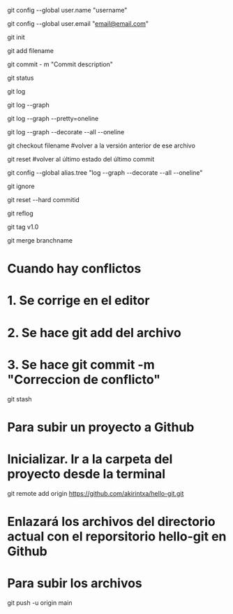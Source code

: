 git config --global user.name "username"

git config --global user.email "email@email.com"

git init

git add filename

git commit - m "Commit description"

git status

git log

git log --graph

git log --graph --pretty=oneline

git log --graph --decorate --all --oneline

git checkout filename #volver a la versión anterior de ese archivo

git reset #volver al último estado del último commit

git config --global alias.tree "log --graph --decorate --all --oneline"

git ignore

git reset --hard commitid

git reflog

git tag v1.0

git merge branchname

# Cuando hay conflictos

# 1. Se corrige en el editor

# 2. Se hace git add del archivo

# 3. Se hace git commit -m "Correccion de conflicto"

git stash

# Para subir un proyecto a Github

# Inicializar. Ir a la carpeta del proyecto desde la terminal
git remote add origin https://github.com/akirintxa/hello-git.git
# Enlazará los archivos del directorio actual con el reporsitorio hello-git en Github

# Para subir los archivos
git push -u origin main